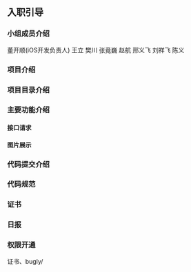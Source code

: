 ## 入职引导

### 小组成员介绍

董开顺(iOS开发负责人)
王立
樊川
张竟巍
赵航
邢义飞
刘祥飞
陈义

### 项目介绍



### 项目目录介绍

### 主要功能介绍
#### 接口请求
#### 图片展示

### 代码提交介绍

### 代码规范

### 证书

### 日报

### 权限开通
证书、bugly/